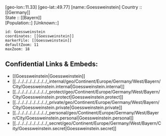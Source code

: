 ﻿---
location: [49.77,11.33] 
mapzoom: [7,12] 
mapmarker: city 
type: City
tags:
- geo/City


SpocWebEntityId: 30675
isDeleted: false
confidential: public

---
[geo-lon::11.33] 
[geo-lat::49.77] 
[name::Goessweinstein] 
Country :: [[Germany]]  
State :: [[Bayern]]  
[Population::] 
[Unknown::] 


```leaflet
id: Goessweinstein
coordinates: [[Goessweinstein]] 
markerFile: [[Goessweinstein]] 
defaultZoom: 11 
maxZoom: 18
```


## Confidential Links & Embeds: 
- [[Goessweinstein|Goessweinstein]]  
- [[../../../../../../../../_internal/geo/Continent/Europe/Germany/West/Bayern/City/Goessweinstein.internal|Goessweinstein.internal]] 
- [[../../../../../../../../_protect/geo/Continent/Europe/Germany/West/Bayern/City/Goessweinstein.protect|Goessweinstein.protect]] 
- [[../../../../../../../../_private/geo/Continent/Europe/Germany/West/Bayern/City/Goessweinstein.private|Goessweinstein.private]] 
- [[../../../../../../../../_personal/geo/Continent/Europe/Germany/West/Bayern/City/Goessweinstein.personal|Goessweinstein.personal]] 
- [[../../../../../../../../_secret/geo/Continent/Europe/Germany/West/Bayern/City/Goessweinstein.secret|Goessweinstein.secret]] 
